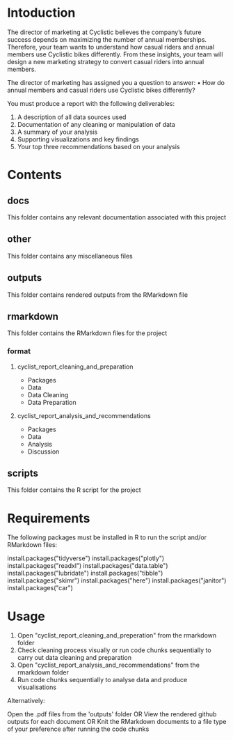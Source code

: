 # Intoduction

The director of marketing at Cyclistic believes the company’s future success depends on maximizing the number of annual memberships. Therefore, your team wants to understand how casual riders and annual members use Cyclistic bikes differently. From these insights, your team will design a new marketing strategy to convert casual riders into annual members.

The director of marketing has assigned you a question to answer: 
•	How do annual members and casual riders use Cyclistic bikes differently?
	
You must produce a report with the following deliverables: 
1. A description of all data sources used
2. Documentation of any cleaning or manipulation of data
3. A summary of your analysis
4. Supporting visualizations and key findings
5. Your top three recommendations based on your analysis

# Contents

## docs

This folder contains any relevant documentation associated with this project

## other

This folder contains any miscellaneous files

## outputs

This folder contains rendered outputs from the RMarkdown file

## rmarkdown

This folder contains the RMarkdown files for the project

### format

1. cyclist_report_cleaning_and_preparation
	- Packages
	- Data
	- Data Cleaning
	- Data Preparation

2. cyclist_report_analysis_and_recommendations
	- Packages
	- Data
	- Analysis
	- Discussion

## scripts

This folder contains the R script for the project

# Requirements

The following packages must be installed in R to run the script and/or RMarkdown files:

install.packages("tidyverse")
install.packages("plotly")
install.packages("readxl")
install.packages("data.table")
install.packages("lubridate")
install.packages("tibble")
install.packages("skimr")
install.packages("here")
install.packages("janitor")
install.packages("car")

# Usage

1. Open "cyclist_report_cleaning_and_preperation" from the rmarkdown folder
2. Check cleaning process visually or run code chunks sequentially to carry out data cleaning and preparation
3. Open "cyclist_report_analysis_and_recommendations" from the rmarkdown folder
4. Run code chunks sequentially to analyse data and produce visualisations

Alternatively:

Open the .pdf files from the 'outputs' folder
OR
View the rendered github outputs for each document
OR
Knit the RMarkdown documents to a file type of your preference after running the code chunks


